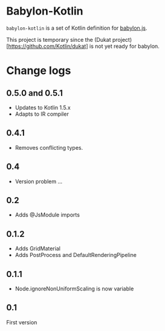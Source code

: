 # Babylon-Kotlin

`babylon-kotlin` is a set of Kotlin definition for [babylon.js](https://www.babylonjs.com).

This project is temporary since the (Dukat project)[https://github.com/Kotlin/dukat] is not yet ready for babylon.


# Change logs

## 0.5.0 and 0.5.1

- Updates to Kotlin 1.5.x
- Adapts to IR compiler

## 0.4.1

- Removes conflicting types.

## 0.4

- Version problem ... 

## 0.2

- Adds @JsModule imports

## 0.1.2

- Adds GridMaterial
- Adds PostProcess and DefaultRenderingPipeline

## 0.1.1

- Node.ignoreNonUniformScaling is now variable

## 0.1

First version
